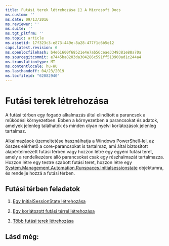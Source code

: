 ```yaml
---
title: Futási terek létrehozása |} A Microsoft Docs
ms.custom: ''
ms.date: 09/13/2016
ms.reviewer: ''
ms.suite: ''
ms.tgt_pltfrm: ''
ms.topic: article
ms.assetid: 17f323c3-e873-449e-8a28-477f1c6b5e12
caps.latest.revision: 6
ms.openlocfilehash: b4e61600f68521e4e7ab56ceae3349381e88a70a
ms.sourcegitcommit: e7445ba8203da304286c591ff513900ad1c244a4
ms.translationtype: MT
ms.contentlocale: hu-HU
ms.lasthandoff: 04/23/2019
ms.locfileid: "62082940"
---
```

# <a name="creating-runspaces"></a>Futási terek létrehozása

A futási térben egy fogadó alkalmazás által elindított a parancsok a működési környezetben. Ebben a környezetben a parancsokat és adatok, amelyek jelenleg találhatók és minden olyan nyelvi korlátozások jelenleg tartalmaz.

 Alkalmazások üzemeltetése használhatja a Windows PowerShell-lel, az összes elérhető a core-parancsokat is tartalmaz, ami által biztosított alapértelmezett futási térben vagy hozzon létre egy egyéni futási teret, amely a rendelkezésre álló parancsokat csak egy részhalmazát tartalmazza. Hozzon létre egy testre szabott futási teret, hozzon létre egy [System.Management.Automation.Runspaces.Initialsessionstate](/dotnet/api/System.Management.Automation.Runspaces.InitialSessionState) objektumra, és rendelje hozzá a futási térben.

## <a name="runspace-tasks"></a>Futási térben feladatok

1. [Egy InitialSessionState létrehozása](./creating-an-initialsessionstate.md)

2. [Egy korlátozott futási térrel létrehozása](./creating-a-constrained-runspace.md)

3. [Több futási terek létrehozása](./creating-multiple-runspaces.md)

## <a name="see-also"></a>Lásd még:
